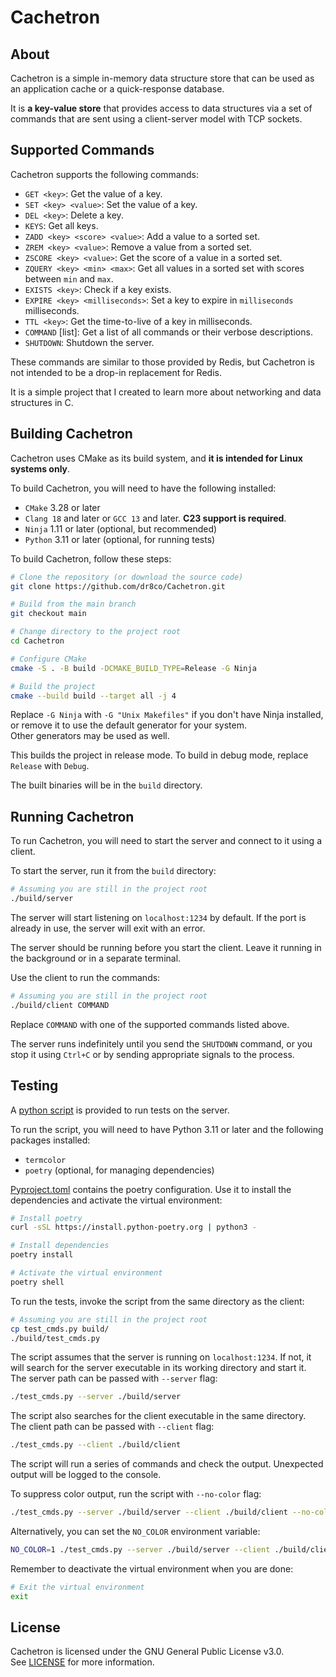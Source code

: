 # Cachetron

## About

Cachetron is a simple in-memory data structure store that can be used as
an application cache or a quick-response database.

It is **a key-value store** that provides access to data structures via
a set of commands that are sent using a client-server model with TCP sockets.

## Supported Commands

Cachetron supports the following commands:

- `GET <key>`: Get the value of a key.
- `SET <key> <value>`: Set the value of a key.
- `DEL <key>`: Delete a key.
- `KEYS`: Get all keys.
- `ZADD <key> <score> <value>`: Add a value to a sorted set.
- `ZREM <key> <value>`: Remove a value from a sorted set.
- `ZSCORE <key> <value>`: Get the score of a value in a sorted set.
- `ZQUERY <key> <min> <max>`: Get all values in a sorted set with scores between `min` and `max`.
- `EXISTS <key>`: Check if a key exists.
- `EXPIRE <key> <milliseconds>`: Set a key to expire in `milliseconds` milliseconds.
- `TTL <key>`: Get the time-to-live of a key in milliseconds.
- `COMMAND` [list]: Get a list of all commands or their verbose descriptions.
- `SHUTDOWN`: Shutdown the server.

These commands are similar to those provided by Redis, but Cachetron is not
intended to be a drop-in replacement for Redis.

It is a simple project that I created to learn more about networking and data structures in C.

## Building Cachetron

Cachetron uses CMake as its build system, and **it is intended for Linux systems only**.

To build Cachetron, you will need to have the following installed:

- `CMake` 3.28 or later
- `Clang 18` and later or `GCC 13` and later. **C23 support is required**.
- `Ninja` 1.11 or later (optional, but recommended)
- `Python` 3.11 or later (optional, for running tests)

To build Cachetron, follow these steps:

```bash
# Clone the repository (or download the source code)
git clone https://github.com/dr8co/Cachetron.git

# Build from the main branch
git checkout main

# Change directory to the project root
cd Cachetron

# Configure CMake
cmake -S . -B build -DCMAKE_BUILD_TYPE=Release -G Ninja

# Build the project
cmake --build build --target all -j 4
```

Replace `-G Ninja` with `-G "Unix Makefiles"` if you don't have Ninja installed,
or remove it to use the default generator for your system.\
Other generators may be used as well.

This builds the project in release mode. To build in debug mode, replace `Release` with `Debug`.

The built binaries will be in the `build` directory.

## Running Cachetron

To run Cachetron, you will need to start the server and connect to it using a client.

To start the server, run it from the `build` directory:

```bash
# Assuming you are still in the project root
./build/server
```

The server will start listening on `localhost:1234` by default.
If the port is already in use, the server will exit with an error.

The server should be running before you start the client.
Leave it running in the background or in a separate terminal.

Use the client to run the commands:

```bash
# Assuming you are still in the project root
./build/client COMMAND
```

Replace `COMMAND` with one of the supported commands listed above.

The server runs indefinitely until you send the `SHUTDOWN` command,
or you stop it using `Ctrl+C` or by sending appropriate signals to the process.

## Testing

A [python script](./test_cmds.py) is provided to run tests on the server.

To run the script, you will need to have Python 3.11 or later
and the following packages installed:

- `termcolor`
- `poetry` (optional, for managing dependencies)

[Pyproject.toml](./pyproject.toml) contains the poetry configuration.
Use it to install the dependencies and activate the virtual environment:

```bash
# Install poetry
curl -sSL https://install.python-poetry.org | python3 -

# Install dependencies
poetry install

# Activate the virtual environment
poetry shell
```

To run the tests, invoke the script from the same directory as the client:

```bash
# Assuming you are still in the project root
cp test_cmds.py build/
./build/test_cmds.py
```

The script assumes that the server is running on `localhost:1234`.
If not, it will search for the server executable in its 
working directory and start it.\
The server path can be passed with `--server` flag:

```bash
./test_cmds.py --server ./build/server
```

The script also searches for the client executable in the same directory.\
The client path can be passed with `--client` flag:

```bash
./test_cmds.py --client ./build/client
```

The script will run a series of commands and check the output.
Unexpected output will be logged to the console.

To suppress color output, run the script with `--no-color` flag:

```bash
./test_cmds.py --server ./build/server --client ./build/client --no-color
```

Alternatively, you can set the `NO_COLOR` environment variable:

```bash
NO_COLOR=1 ./test_cmds.py --server ./build/server --client ./build/client
```

Remember to deactivate the virtual environment when you are done:

```bash
# Exit the virtual environment
exit
```

## License

Cachetron is licensed under the GNU General Public License v3.0.\
See [LICENSE](./LICENSE) for more information.
